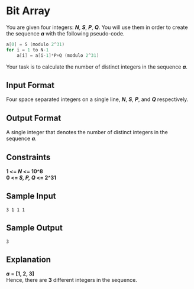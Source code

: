 # Bit Array
You are given four integers: **_N_**, **_S_**, **_P_**, **_Q_**. You will use them in order to create the sequence **_a_** with the following pseudo-code.
```C++
a[0] = S (modulo 2^31)
for i = 1 to N-1
    a[i] = a[i-1]*P+Q (modulo 2^31) 
```
Your task is to calculate the number of distinct integers in the sequence **_a_**.

## Input Format

Four space separated integers on a single line, **_N_**, **_S_**, **_P_**, and **_Q_** respectively.

## Output Format

A single integer that denotes the number of distinct integers in the sequence **_a_**.

## Constraints
**1 <= _N_ <= 10^8**  
**0 <= _S, P, Q_ <= 2^31**
## Sample Input
```
3 1 1 1
```
## Sample Output
```
3
```
## Explanation
**_a_** = **[1, 2, 3]**  
Hence, there are **3** different integers in the sequence.
